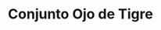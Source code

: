 ---
title: Conjunto Ojo de Tigre
date: 
draft: false

# descripcion
description : Conjunto de aros y dije (no incluye cadena - podés adquirirla aparte). En plata 925 y cristal.

materials: Plata 925

color: 

dimensions: Aros largo 3,00 cm. Dije 2,50 x 1,50 cm

code: 06-18-1048

type: "Conjuntos"

categories: []

price: $7.010,00

price_eftvo: $5.960,00

# Images
# first image will be shown in the product page
images:
  # - image: "images/path_to_image"
  # La ubicacion de las imagenes es imagenes/Conjuntos/Conjuntos.Aros y Dije/06-18-1048-conjunto-ojo-de-tigre
  - image: "./images/conjuntos/aros_y_dije/06-18-1048-conjunto-ojo-de-tigre_a.jpg"
  - image: "./images/conjuntos/aros_y_dije/06-18-1048-conjunto-ojo-de-tigre_b.jpg"
---